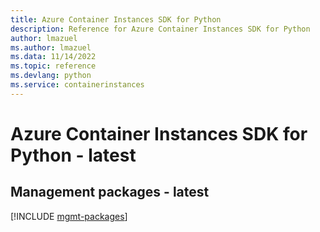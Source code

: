 ```yaml
---
title: Azure Container Instances SDK for Python
description: Reference for Azure Container Instances SDK for Python
author: lmazuel
ms.author: lmazuel
ms.data: 11/14/2022
ms.topic: reference
ms.devlang: python
ms.service: containerinstances
---
```

# Azure Container Instances SDK for Python - latest

## Management packages - latest
[!INCLUDE [mgmt-packages](container-instances-mgmt-index.md)]